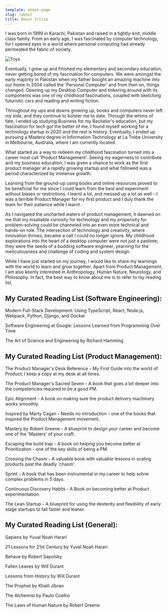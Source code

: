 ```yaml
---
template: about-page
slug: /about
title: About Irtiza
---
```

I was born in 1999 in Karachi, Pakistan and raised in a tightly-knit, middle class family. From an early age, I was fascinated by computer technology, for I opened eyes in a world where personal computing had already permeated the fabric of society.

![Toys](/assets/cover.jpg "Toys")

Eventually, I grew up and finished my elementary and secondary education, never getting bored of my fascination for computers. We were amongst the early majority in Pakistan when my father bought an amazing machine into our home in 2004 called the 'Personal Computer' and from then on, things changed. Opening up my Desktop Computer and tinkering around with its components was one of my childhood fascinations, coupled with sketching futuristic cars and reading and writing fiction.

Throughout my ups and downs growing up, books and computers never left my side, and they continue to bolster me to date. Through the whims of fate, I ended up studying Business for my Bachelor's education, but my fascination for tech got the better of me. I found myself working for a technology startup in 2020 and the rest is history. Eventually, I ended up pursuing a Masters degree in Information Technology at La Trobe University in Melbourne, Australia, where I am currently located.

What started as a way to redeem my childhood fascination turned into a career most call 'Product Management'. Seeing my eagerness to contribute and my business education, I was given a chance to work as the first product manager at a rapidly growing startup and what followed was a period characterized by immense growth.

Learning from the ground-up using books and online resources proved to be beneficial for me since I could learn from the best and experiment without biases or restrictions. I learnt a lot, and messed up a lot as well - I was a terrible Product Manager for my first product and I duly thank the team for their patience while I learnt.

As I navigated the uncharted waters of product management, it dawned on me that my insatiable curiosity for technology and my propensity for problem-solving could be channeled into an even more technical and hands-on role. The intersection of technology and creativity, where innovation thrives, became a call I could no longer ignore. My childhood explorations into the heart of a desktop computer were not just a pastime; they were the seeds of a budding software engineer, yearning for the meticulousness and challenge of coding and system design.

While I have just started on my journey, I would like to share my learnings with the world to learn and grow together. Apart from Product Management, I am also keenly interested in Anthropology, Human Nature, Neurology, and Philosophy. In fact, the best way to know about me is to refer to my reading list.

## **My Curated Reading List (Software Engineering):**

Modern Full-Stack Development: Using TypeScript, React, Node.js, Webpack, Python, Django, and Docker

Software Engineering at Google: Lessons Learned from Programming Over Time

T﻿he Art of Science and Engineering by Richard Hamming

## **My Curated Reading List (Product Management):**

The Product Manager's Desk Reference - My First Guide into the world of Product; I keep a copy at my desk at all times.

The Product Manager's Sacred Seven - A book that goes a bit deeper into the competencies required to be a good PM.

Epic Alignment - A book on making sure the product delivery machinery works smoothly.

Inspired by Marty Cagan - Needs no introduction - one of the books that inspired the Product Management movement.

Mastery by Robert Greene - A blueprint to design your career and become one of the 'Masters' of your craft.

Escaping the build trap - A book on helping you become better at Prioritization - one of the key skills of being a PM.

Crossing the Chasm - A valuable book with valuable lessons in scaling products past the deadly 'chasm'.

Sprint - A book that has been instrumental in my career to help solvie complex problems in 5 days.

Continuous Discovery Habits - A Book on becoming better at Product experimentation.

The Lean Startup - A blueprint for using the dexterity and flexibility of early stage startups to fail faster and leaner.

## **My Curated Reading List (General):**

Sapiens by Yuval Noah Harari

21 Lessons for 21st Century by Yuval Noah Harari

Behave by Robert Sapolsky

Fallen Leaves by Will Durant

Lessons from History by Will Durant

The Prophet by Khalil Jibran

The Alchemist by Paulo Coelho

The Laws of Human Nature by Robert Greene